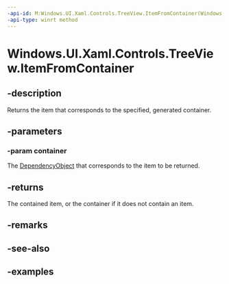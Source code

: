 ```yaml
---
-api-id: M:Windows.UI.Xaml.Controls.TreeView.ItemFromContainer(Windows.UI.Xaml.DependencyObject)
-api-type: winrt method
---
```


<!-- Method syntax.
public object TreeView.ItemFromContainer(DependencyObject container)
-->

# Windows.UI.Xaml.Controls.TreeView.ItemFromContainer

## -description

Returns the item that corresponds to the specified, generated container.

## -parameters

### -param container

The [DependencyObject](../windows.ui.xaml/dependencyobject.md) that corresponds to the item to be returned.

## -returns

The contained item, or the container if it does not contain an item.

## -remarks

## -see-also

## -examples

